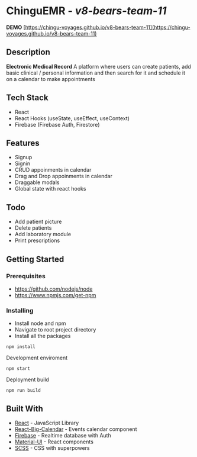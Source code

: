 # ChinguEMR - _v8-bears-team-11_

**DEMO**
[https://chingu-voyages.github.io/v8-bears-team-11](https://chingu-voyages.github.io/v8-bears-team-11)

## Description

**Electronic Medical Record**
A platform where users can create patients, add basic clinical / personal information and then search for it and schedule it on a calendar to make appointments

## Tech Stack

- React
- React Hooks (useState, useEffect, useContext)
- Firebase (Firebase Auth, Firestore)

## Features

- Signup
- Signin
- CRUD appoinments in calendar
- Drag and Drop appoinments in calendar
- Draggable modals
- Global state with react hooks

## Todo

- Add patient picture
- Delete patients
- Add laboratory module
- Print prescriptions

## Getting Started

### Prerequisites

- https://github.com/nodejs/node
- https://www.npmjs.com/get-npm

### Installing

- Install node and npm
- Navigate to root project directory
- Install all the packages

```
npm install
```

Development enviroment

```
npm start
```

Deployment build

```
npm run build
```

## Built With

- [React](https://github.com/facebook/react) - JavaScript Library
- [React-Big-Calendar](https://github.com/intljusticemission/react-big-calendar) - Events calendar component
- [Firebase](https://firebase.google.com/) - Realtime database with Auth
- [Material-UI](https://material-ui-next.com/) - React components
- [SCSS](https://github.com/sass/node-sass) - CSS with superpowers
